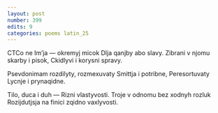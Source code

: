 ```yaml
---
layout: post
number: 399
edits: 9
categories: poems latin_25
---
```


CTCo ne Im’ja — okremyj micok
Dlja qanjby abo slavy.
Zibrani v njomu skarby i pisok,
Ckidlyvi i korysni spravy.

Psevdonimam rozdilyty, rozmexuvaty
Smittja i potribne,
Peresortuvaty
Lycnje i prynaqidne. 

Tilo, duca i duh —
Rizni vlastyvosti. 
Troje v odnomu bez xodnyh rozluk
Rozijdutjsja na finici zqidno vaxlyvosti.
